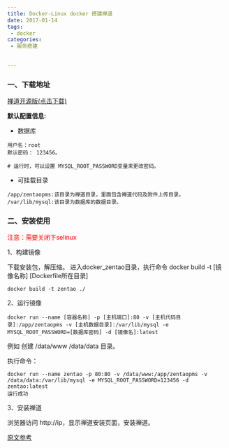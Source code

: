 ```yaml
---
title: Docker-Linux docker 搭建禅道
date: 2017-01-14
tags:
 - docker
categories:
 - 服务搭建

 
---
```


### 一、下载地址

[禅道开源版(点击下载)](http://dl.cnezsoft.com/zentao/docker/docker_zentao.zip)

**默认配置信息:**

- 数据库

``` 
用户名：root
默认密码： 123456。

# 运行时，可以设置 MYSQL_ROOT_PASSWORD变量来更改密码。
```
- 可挂载目录

``` 
/app/zentaopms:该目录为禅道目录，里面包含禅道代码及附件上传目录。
/var/lib/mysql:该目录为数据库的数据目录。
```


### 二、安装使用
<span style="color:red">注意：需要关闭下selinux </span>
<!--more-->
1、构建镜像

下载安装包，解压缩。 进入docker_zentao目录，执行命令 docker build -t [镜像名称] [Dockerfile所在目录]
```$xslt
docker build -t zentao ./
```
2、运行镜像
```$xslt
docker run --name [容器名称] -p [主机端口]:80 -v [主机代码目录]:/app/zentaopms -v [主机数据目录]:/var/lib/mysql -e MYSQL_ROOT_PASSWORD=[数据库密码] -d [镜像名]:latest
```
例如
创建 /data/www /data/data 目录。

执行命令：
```$xslt
docker run --name zentao -p 80:80 -v /data/www:/app/zentaopms -v /data/data:/var/lib/mysql -e MYSQL_ROOT_PASSWORD=123456 -d zentao:latest
运行成功
```

3、安装禅道

浏览器访问 http://ip，显示禅道安装页面，安装禅道。

[原文参考](https://www.zentao.net/download/80098.html)
